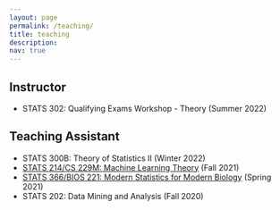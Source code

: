 ```yaml
---
layout: page
permalink: /teaching/
title: teaching
description:
nav: true
---
```


## Instructor
* STATS 302: Qualifying Exams Workshop - Theory (Summer 2022)

## Teaching Assistant
* STATS 300B: Theory of Statistics II (Winter 2022)
* [STATS 214/CS 229M: Machine Learning Theory](https://web.stanford.edu/class/stats214/) (Fall 2021)
* [STATS 366/BIOS 221: Modern Statistics for Modern Biology](https://web.stanford.edu/class/bios221/) (Spring 2021)
* STATS 202: Data Mining and Analysis (Fall 2020)
